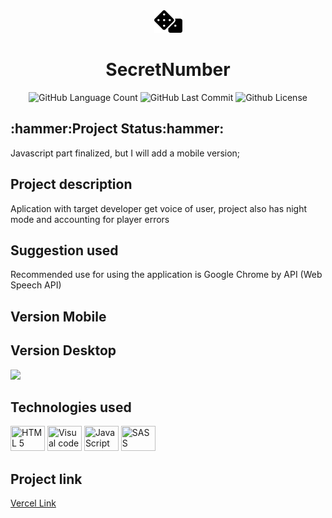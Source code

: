 <div align="center">
<img src="https://github.com/Guilbertoliveira/SecretNumber/blob/main/img/dice.svg" width="45">
<h1>SecretNumber </h1>
<img alt="GitHub Language Count" src="https://img.shields.io/github/languages/count/Guilbertoliveira/SecretNumber" />
<img alt="GitHub Last Commit" src="https://img.shields.io/github/last-commit/Guilbertoliveira/SecretNumber" />
<img alt="Github License" src="https://img.shields.io/github/license/Guilbertoliveira/SecretNumber" />

</div>

<h2>:hammer:Project Status:hammer:</h2>
<p>Javascript part finalized, but I will add a mobile version;</p>
<h2>Project description</h2>
<p>Aplication with target developer get voice of user, project also has night mode and accounting for player errors</p>

<h2>Suggestion used</h2>
</p>Recommended use for using the application is Google Chrome by API (Web Speech API)</p>

<h2 >Version Mobile</h2>

<h2>Version Desktop</h2>
<img src="https://user-images.githubusercontent.com/41201436/222994991-9141e034-fe44-4e94-960e-a38b98ff5016.gif">


<h2>Technologies used</h2>
        <p>
        <img src="https://cdn.jsdelivr.net/gh/devicons/devicon/icons/html5/html5-plain-wordmark.svg" height="40" width="55" title="HTML 5" />
        <img src="https://cdn.jsdelivr.net/gh/devicons/devicon/icons/visualstudio/visualstudio-plain.svg" height="40" width="55" title="Visual code"  />
        <img src="https://cdn.jsdelivr.net/gh/devicons/devicon/icons/javascript/javascript-plain.svg" height="40" width="55" title="JavaScript"/>
        <img src="https://cdn.jsdelivr.net/gh/devicons/devicon/icons/sass/sass-original.svg" height="40" width="55" title="SASS" />
        </p> 
<h2> Project link </h2>
<a href="https://secret-number-fawn.vercel.app/">Vercel Link</a>
